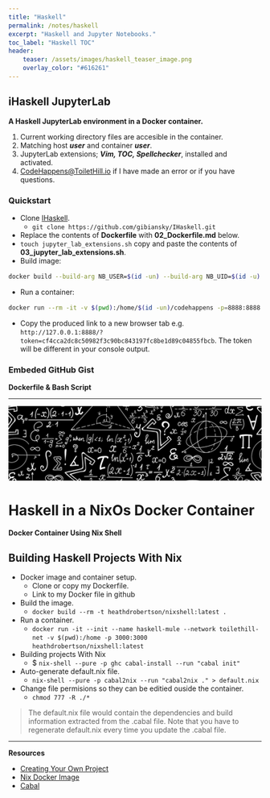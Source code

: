 ```yaml
---
title: "Haskell"
permalink: /notes/haskell
excerpt: "Haskell and Jupyter Notebooks."
toc_label: "Haskell TOC"
header:
    teaser: /assets/images/haskell_teaser_image.png
    overlay_color: "#616261"
---
```


## iHaskell JupyterLab
__A Haskell JupyterLab environment in a Docker container.__

1. Current working directory files are accesible in the container.
1. Matching host ***user*** and container ***user***.
1. JupyterLab extensions; ***Vim, TOC, Spellchecker***, installed and activated.
1. CodeHappens@ToiletHill.io if I have made an error or if you have questions.

### Quickstart
- Clone [IHaskell].
  - `git clone https://github.com/gibiansky/IHaskell.git`
- Replace the contents of **Dockerfile** with **02_Dockerfile.md** below.
- `touch jupyter_lab_extensions.sh` copy and paste the contents of **03_jupyter_lab_extensions.sh**.
- Build image:
```bash
docker build --build-arg NB_USER=$(id -un) --build-arg NB_UID=$(id -u) -t heathdrobertson/ihaskell:latest .
```
- Run a container:
```bash
docker run --rm -it -v $(pwd):/home/$(id -un)/codehappens -p=8888:8888 heathdrobertson/ihaskell:latest
```
- Copy the produced link to a new browser tab e.g. `http://127.0.0.1:8888/?token=cf4cca2dc8c50982f3c90bc843197fc8be1d89c04855fbcb`.  The token will be different in your console output.

### Embeded GitHub Gist 
__Dockerfile & Bash Script__

<script src="https://gist.github.com/heathdrobertson/28fb3f8f4f30261186670192e1d878cb.js"></script>

[IHaskell]: http://bit.ly/33MSIoW

___
![Haskell Math](https://raw.githubusercontent.com/heathdrobertson/tools/master/web_headers/haskell_mathematics.jpg)
# Haskell in a NixOs Docker Container
__Docker Container Using Nix Shell__

## Building Haskell Projects With Nix

- Docker image and container setup.
    - Clone or copy my Dockerfile.
    - Link to my Docker file in github
- Build the image.
    - ```docker build --rm -t heathdrobertson/nixshell:latest .```
- Run a container.
    - ```docker run -it --init --name haskell-mule --network toilethill-net -v $(pwd):/home -p 3000:3000 heathdrobertson/nixshell:latest```
- Building projects With Nix
    - $ ```nix-shell --pure -p ghc cabal-install --run "cabal init"```
- Auto-generate default.nix file.
    - ```nix-shell --pure -p cabal2nix --run "cabal2nix ." > default.nix```
- Change file permisions so they can be editied ouside the container.
    - ```chmod 777 -R ./*```

> The default.nix file would contain the dependencies and build information extracted from the .cabal file. Note that you have to regenerate default.nix every time you update the .cabal file.

___

**Resources**

- [Creating Your Own Project](https://github.com/Gabriel439/haskell-nix/blob/master/project0/README.md#creating-your-own-project)
- [Nix Docker Image](https://github.com/nix-community/docker-nix)
- [Cabal](https://www.haskell.org/cabal/)
